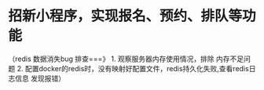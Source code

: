 # 招新小程序，实现报名、预约、排队等功能
   （redis 数据消失bug 排查===》 
    1. 观察服务器内存使用情况，排除 内存不足问题
    2. 配置docker的redis时，没有映射好配置文件，redis持久化失败,查看redis日志信息 发现报错）
